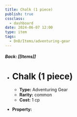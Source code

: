 ```yaml
---
title: Chalk (1 piece)
publish: true
cssclass:
  - dashboard
date: 2024-06-07 12:00
type: item
tags:
  - DnD/Items/adventuring-gear
---
```


##### Back: [[Items]]

- # Chalk (1 piece)

    - **Type:** Adventuring Gear
    - **Rarity:** common
    - **Cost:** 1 cp
- **Property:** 




